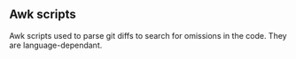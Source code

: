 ## Awk scripts

Awk scripts used to parse git diffs to search for omissions in the code. 
They are language-dependant.